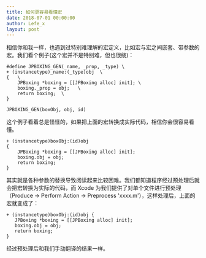 ```yaml
---
title: 如何更容易看懂宏
date: 2018-07-01 00:00:00
author: Lefe_x
layout: post
---
```



相信你和我一样，也遇到过特别难理解的宏定义，比如宏与宏之间嵌套、带参数的宏。我们看个例子(这个宏并不是特别难，但也很绕)：

```
#define JPBOXING_GEN(_name, _prop, _type) \
+ (instancetype)_name:(_type)obj  \
{   \
    JPBoxing *boxing = [[JPBoxing alloc] init]; \
    boxing._prop = obj;   \
    return boxing;  \
}

JPBOXING_GEN(boxObj, obj, id)
```

这个例子看着总是怪怪的，如果把上面的宏转换成实际代码，相信你会很容易看懂。

```
+ (instancetype)boxObj:(id)obj
{
    JPBoxing *boxing = [[JPBoxing alloc] init];
    boxing.obj = obj;
    return boxing;
}
```

其实就是各种参数的替换导致阅读起来比较困难。我们都知道程序经过预处理后就会把宏转换为实际的代码，而 Xcode 为我们提供了对单个文件进行预处理（Produce -> Perform Action -> Preprocess 'xxxx.m'），这样处理后，上面的宏就变成了：

```
+ (instancetype)boxObj:(id)obj { 
   JPBoxing *boxing = [[JPBoxing alloc] init]; 
   boxing.obj = obj; 
   return boxing; 
}
```

经过预处理后和我们手动翻译的结果一样。

